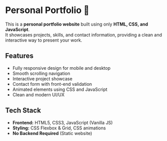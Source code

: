 # Personal Portfolio 💼

This is a **personal portfolio website** built using only **HTML, CSS, and JavaScript**.  
It showcases projects, skills, and contact information, providing a clean and interactive way to present your work.

## Features

- Fully responsive design for mobile and desktop
- Smooth scrolling navigation
- Interactive project showcase
- Contact form with front-end validation
- Animated elements using CSS and JavaScript
- Clean and modern UI/UX

## Tech Stack

- **Frontend:** HTML5, CSS3, JavaScript (Vanilla JS)
- **Styling:** CSS Flexbox & Grid, CSS animations
- **No Backend Required** (Static website)


